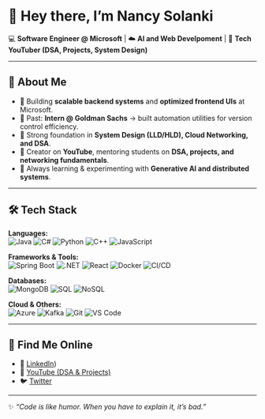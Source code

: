 # 👋 Hey there, I’m Nancy Solanki

💻 **Software Engineer @ Microsoft** | ☁️ **AI and Web Develpoment** | 🎥 **Tech YouTuber (DSA, Projects, System Design)**  

---

## 🚀 About Me
- 🔹 Building **scalable backend systems** and **optimized frontend UIs** at Microsoft.  
- 🔹 Past: **Intern @ Goldman Sachs** → built automation utilities for version control efficiency.  
- 🔹 Strong foundation in **System Design (LLD/HLD), Cloud Networking, and DSA**.  
- 🔹 Creator on **YouTube**, mentoring students on **DSA, projects, and networking fundamentals**.  
- 🌱 Always learning & experimenting with **Generative AI and distributed systems**.  

---

## 🛠️ Tech Stack  

**Languages:**  
![Java](https://img.shields.io/badge/Java-ED8B00?style=for-the-badge&logo=java&logoColor=white) 
![C#](https://img.shields.io/badge/C%23-239120?style=for-the-badge&logo=c-sharp&logoColor=white) 
![Python](https://img.shields.io/badge/Python-3776AB?style=for-the-badge&logo=python&logoColor=white) 
![C++](https://img.shields.io/badge/C++-00599C?style=for-the-badge&logo=cplusplus&logoColor=white) 
![JavaScript](https://img.shields.io/badge/JavaScript-F7DF1E?style=for-the-badge&logo=javascript&logoColor=black) 

**Frameworks & Tools:**  
![Spring Boot](https://img.shields.io/badge/Spring%20Boot-6DB33F?style=for-the-badge&logo=springboot&logoColor=white) 
![.NET](https://img.shields.io/badge/.NET-512BD4?style=for-the-badge&logo=dotnet&logoColor=white) 
![React](https://img.shields.io/badge/React-20232A?style=for-the-badge&logo=react&logoColor=61DAFB) 
![Docker](https://img.shields.io/badge/Docker-2496ED?style=for-the-badge&logo=docker&logoColor=white) 
![CI/CD](https://img.shields.io/badge/CI%2FCD-000000?style=for-the-badge&logo=githubactions&logoColor=white)  

**Databases:**  
![MongoDB](https://img.shields.io/badge/MongoDB-47A248?style=for-the-badge&logo=mongodb&logoColor=white) 
![SQL](https://img.shields.io/badge/SQL-025E8C?style=for-the-badge&logo=databricks&logoColor=white) 
![NoSQL](https://img.shields.io/badge/NoSQL-005571?style=for-the-badge&logo=couchdb&logoColor=white)  

**Cloud & Others:**  
![Azure](https://img.shields.io/badge/Azure-0078D4?style=for-the-badge&logo=microsoftazure&logoColor=white) 
![Kafka](https://img.shields.io/badge/Kafka-231F20?style=for-the-badge&logo=apachekafka&logoColor=white) 
![Git](https://img.shields.io/badge/Git-F05032?style=for-the-badge&logo=git&logoColor=white) 
![VS Code](https://img.shields.io/badge/VS%20Code-007ACC?style=for-the-badge&logo=visualstudiocode&logoColor=white)  

---


## 🎥 Find Me Online  

- 💼 [LinkedIn](https://www.linkedin.com/in/nancy-solanki/))  
- 🎥 [YouTube (DSA & Projects)](https://www.youtube.com/@TheCatalystGirl)  
- 🐦 [Twitter](https://x.com/catalyst_girl)  

---

✨ *“Code is like humor. When you have to explain it, it’s bad.”*  
